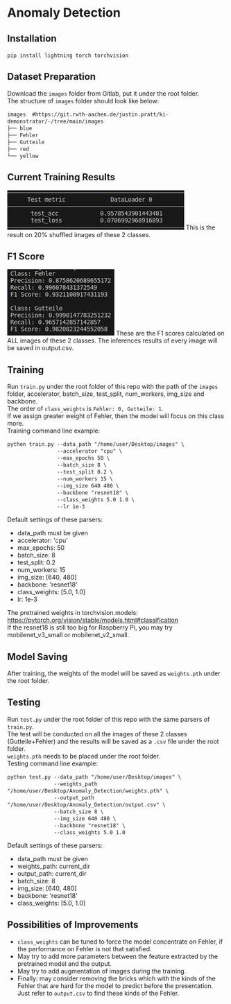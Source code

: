 # Anomaly Detection

## Installation
`pip install lightning torch torchvision`
## Dataset Preparation
Download the `images` folder from Gitlab, put it under the root folder.  
The structure of `images` folder should look like below:
```
images  #https://git.rwth-aachen.de/justin.pratt/ki-demonstrator/-/tree/main/images
├── blue
├── Fehler
├── Gutteile
├── red
└── yellow
```
## Current Training Results
<img src="Training_Result.png" width="" alt=""/>
This is the result on 20% shuffled images of these 2 classes.

## F1 Score
<img src="F1.png" width="" alt=""/>
These are the F1 scores calculated on ALL images of these 2 classes. The inferences results of every image will be saved in output.csv.

## Training
Run `train.py` under the root folder of this repo with the path of the `images` folder, accelerator, batch_size, test_split, num_workers, img_size and backbone.  
The order of `class_weights` is `Fehler: 0, Gutteile: 1`.  
If we assign greater weight of Fehler, then the model will focus on this class more.  
Training command line example:
```
python train.py --data_path "/home/user/Desktop/images" \
                --accelerator "cpu" \
                --max_epochs 50 \
                --batch_size 8 \
                --test_split 0.2 \
                --num_workers 15 \
                --img_size 640 480 \
                --backbone "resnet18" \
                --class_weights 5.0 1.0 \
                --lr 1e-3
```
Default settings of these parsers:
* data_path must be given
* accelerator: 'cpu'
* max_epochs: 50
* batch_size: 8
* test_split: 0.2
* num_workers: 15
* img_size: [640, 480]
* backbone: 'resnet18'
* class_weights: [5.0, 1.0]
* lr: 1e-3

The pretrained weights in torchvision.models:  
https://pytorch.org/vision/stable/models.html#classification  
If the resnet18 is still too big for Raspberry Pi, you may try mobilenet_v3_small or mobilenet_v2_small.

## Model Saving
After training, the weights of the model will be saved as `weights.pth` under the root folder.

## Testing
Run `test.py` under the root folder of this repo with the same parsers of `train.py`.  
The test will be conducted on all the images of these 2 classes (Gutteile+Fehler) and the results will be saved as a `.csv` file under the root folder.  
`weights.pth` needs to be placed under the root folder.  
Testing command line example:
```
python test.py --data_path "/home/user/Desktop/images" \
               --weights_path "/home/user/Desktop/Anomaly_Detection/weights.pth" \
               --output_path "/home/user/Desktop/Anomaly_Detection/output.csv" \
               --batch_size 8 \
               --img_size 640 480 \
               --backbone "resnet18" \
               --class_weights 5.0 1.0
```
Default settings of these parsers:
* data_path must be given
* weights_path: current_dir
* output_path: current_dir
* batch_size: 8
* img_size: [640, 480]
* backbone: 'resnet18'
* class_weights: [5.0, 1.0]


## Possibilities of Improvements
* `class_weights` can be tuned to force the model concentrate on Fehler, if the performance on Fehler is not that satisfied.
* May try to add more parameters between the feature extracted by the pretrained model and the output.
* May try to add augmentation of images during the training.
* Finally: may consider removing the bricks which with the kinds of the Fehler that are hard for the model to predict before the presentation. Just refer to `output.csv` to find these kinds of the Fehler.
